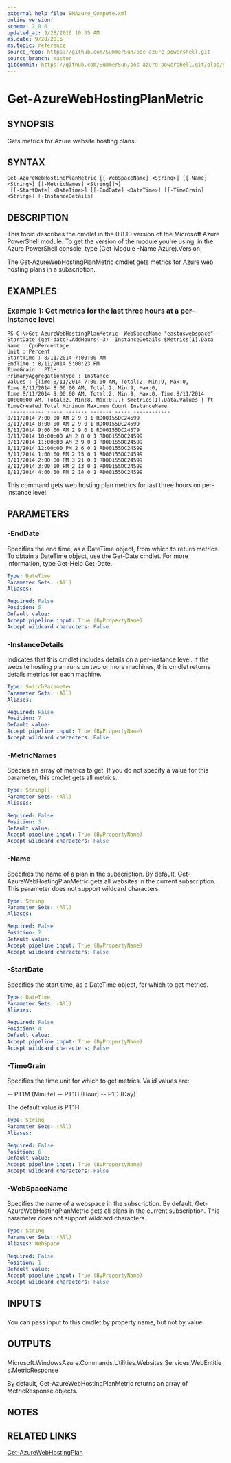```yaml
---
external help file: SMAzure_Compute.xml
online version: 
schema: 2.0.0
updated_at: 9/28/2016 10:35 AM
ms.date: 9/28/2016
ms.topic: reference
source_repo: https://github.com/SummerSun/poc-azure-powershell.git
source_branch: master
gitcommit: https://github.com/SummerSun/poc-azure-powershell.git/blob/8903b0f1daa01932ac5fa167f377736de2df6709/azureps-cmdlets-docs/Service%20Management/Compute%20Cmdlets/v1.0/Get-AzureWebHostingPlanMetric.md
---
```


# Get-AzureWebHostingPlanMetric
## SYNOPSIS
Gets metrics for Azure website hosting plans.

## SYNTAX

```
Get-AzureWebHostingPlanMetric [[-WebSpaceName] <String>] [[-Name] <String>] [[-MetricNames] <String[]>]
 [[-StartDate] <DateTime>] [[-EndDate] <DateTime>] [[-TimeGrain] <String>] [-InstanceDetails]
```

## DESCRIPTION
This topic describes the cmdlet in the 0.8.10 version of the Microsoft Azure PowerShell module.
To get the version of the module you're using, in the Azure PowerShell console, type (Get-Module -Name Azure).Version.

The Get-AzureWebHostingPlanMetric cmdlet gets metrics for Azure web hosting plans in a subscription.

## EXAMPLES

### Example 1: Get metrics for the last three hours at a per-instance level
```
PS C:\>Get-AzureWebHostingPlanMetric -WebSpaceName "eastuswebspace" -StartDate (get-date).AddHours(-3) -InstanceDetails $Metrics[1].Data 
Name : CpuPercentage 
Unit : Percent 
StartTime : 8/11/2014 7:00:00 AM 
EndTime : 8/11/2014 5:00:23 PM 
TimeGrain : PT1H 
PrimaryAggregationType : Instance 
Values : {Time:8/11/2014 7:00:00 AM, Total:2, Min:9, Max:0, Time:8/11/2014 8:00:00 AM, Total:2, Min:9, Max:0, 
Time:8/11/2014 9:00:00 AM, Total:2, Min:9, Max:0, Time:8/11/2014 10:00:00 AM, Total:2, Min:8, Max:0...} $metrics[1].Data.Values | ft 
TimeCreated Total Minimum Maximum Count InstanceName
 ----------- ----- ------- ------- ----- ------------ 
8/11/2014 7:00:00 AM 2 9 0 1 RD00155DC24599 
8/11/2014 8:00:00 AM 2 9 0 1 RD00155DC24599 
8/11/2014 9:00:00 AM 2 9 0 1 RD00155DC24579 
8/11/2014 10:00:00 AM 2 8 0 1 RD00155DC24599 
8/11/2014 11:00:00 AM 2 9 0 1 RD00155DC24599 
8/11/2014 12:00:00 PM 2 6 0 1 RD00155DC24599 
8/11/2014 1:00:00 PM 2 15 0 1 RD00155DC24599 
8/11/2014 2:00:00 PM 3 21 0 1 RD00155DC24599 
8/11/2014 3:00:00 PM 2 13 0 1 RD00155DC24599 
8/11/2014 4:00:00 PM 2 14 0 1 RD00155DC24599
```

This command gets web hosting plan metrics for last three hours on per-instance level.

## PARAMETERS

### -EndDate
Specifies the end time, as a DateTime object, from which to return metrics.
To obtain a DateTime object, use the Get-Date cmdlet.
For more information, type Get-Help Get-Date.

```yaml
Type: DateTime
Parameter Sets: (All)
Aliases: 

Required: False
Position: 5
Default value: 
Accept pipeline input: True (ByPropertyName)
Accept wildcard characters: False
```

### -InstanceDetails
Indicates that this cmdlet includes details on a per-instance level.
If the website hosting plan runs on two or more machines, this cmdlet returns details metrics for each machine.

```yaml
Type: SwitchParameter
Parameter Sets: (All)
Aliases: 

Required: False
Position: 7
Default value: 
Accept pipeline input: True (ByPropertyName)
Accept wildcard characters: False
```

### -MetricNames
Species an array of metrics to get.
If you do not specify a value for this parameter, this cmdlet gets all metrics.

```yaml
Type: String[]
Parameter Sets: (All)
Aliases: 

Required: False
Position: 3
Default value: 
Accept pipeline input: True (ByPropertyName)
Accept wildcard characters: False
```

### -Name
Specifies the name of a plan in the subscription.
By default, Get-AzureWebHostingPlanMetric gets all websites in the current subscription.
This parameter does not support wildcard characters.

```yaml
Type: String
Parameter Sets: (All)
Aliases: 

Required: False
Position: 2
Default value: 
Accept pipeline input: True (ByPropertyName)
Accept wildcard characters: False
```

### -StartDate
Specifies the start time, as a DateTime object, for which to get metrics.

```yaml
Type: DateTime
Parameter Sets: (All)
Aliases: 

Required: False
Position: 4
Default value: 
Accept pipeline input: True (ByPropertyName)
Accept wildcard characters: False
```

### -TimeGrain
Specifies the time unit for which to get metrics.
Valid values are: 

-- PT1M (Minute) 
-- PT1H (Hour) 
-- P1D (Day)

The default value is PT1H.

```yaml
Type: String
Parameter Sets: (All)
Aliases: 

Required: False
Position: 6
Default value: 
Accept pipeline input: True (ByPropertyName)
Accept wildcard characters: False
```

### -WebSpaceName
Specifies the name of a webspace in the subscription.
By default, Get-AzureWebHostingPlanMetric gets all plans in the current subscription.
This parameter does not support wildcard characters.

```yaml
Type: String
Parameter Sets: (All)
Aliases: WebSpace

Required: False
Position: 1
Default value: 
Accept pipeline input: True (ByPropertyName)
Accept wildcard characters: False
```

## INPUTS

### 
You can pass input to this cmdlet by property name, but not by value.

## OUTPUTS

### 
Microsoft.WindowsAzure.Commands.Utilities.Websites.Services.WebEntities.MetricResponse

By default, Get-AzureWebHostingPlanMetric returns an array of MetricResponse objects.

## NOTES

## RELATED LINKS

[Get-AzureWebHostingPlan](8e660e09-5cdc-4324-b7da-608008b057ca)

